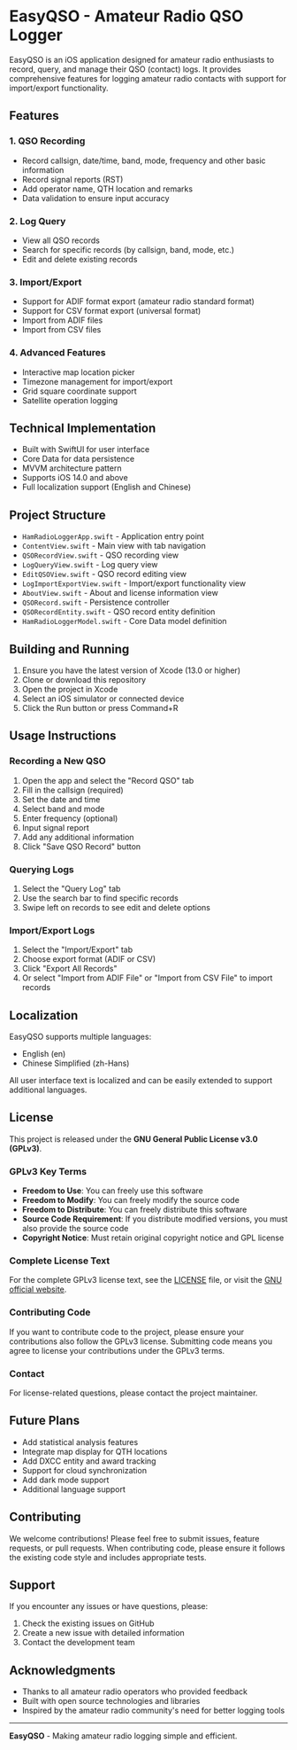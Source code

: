 # EasyQSO - Amateur Radio QSO Logger

EasyQSO is an iOS application designed for amateur radio enthusiasts to record, query, and manage their QSO (contact) logs. It provides comprehensive features for logging amateur radio contacts with support for import/export functionality.

## Features

### 1. QSO Recording
- Record callsign, date/time, band, mode, frequency and other basic information
- Record signal reports (RST)
- Add operator name, QTH location and remarks
- Data validation to ensure input accuracy

### 2. Log Query
- View all QSO records
- Search for specific records (by callsign, band, mode, etc.)
- Edit and delete existing records

### 3. Import/Export
- Support for ADIF format export (amateur radio standard format)
- Support for CSV format export (universal format)
- Import from ADIF files
- Import from CSV files

### 4. Advanced Features
- Interactive map location picker
- Timezone management for import/export
- Grid square coordinate support
- Satellite operation logging

## Technical Implementation

- Built with SwiftUI for user interface
- Core Data for data persistence
- MVVM architecture pattern
- Supports iOS 14.0 and above
- Full localization support (English and Chinese)

## Project Structure

- `HamRadioLoggerApp.swift` - Application entry point
- `ContentView.swift` - Main view with tab navigation
- `QSORecordView.swift` - QSO recording view
- `LogQueryView.swift` - Log query view
- `EditQSOView.swift` - QSO record editing view
- `LogImportExportView.swift` - Import/export functionality view
- `AboutView.swift` - About and license information view
- `QSORecord.swift` - Persistence controller
- `QSORecordEntity.swift` - QSO record entity definition
- `HamRadioLoggerModel.swift` - Core Data model definition

## Building and Running

1. Ensure you have the latest version of Xcode (13.0 or higher)
2. Clone or download this repository
3. Open the project in Xcode
4. Select an iOS simulator or connected device
5. Click the Run button or press Command+R

## Usage Instructions

### Recording a New QSO
1. Open the app and select the "Record QSO" tab
2. Fill in the callsign (required)
3. Set the date and time
4. Select band and mode
5. Enter frequency (optional)
6. Input signal report
7. Add any additional information
8. Click "Save QSO Record" button

### Querying Logs
1. Select the "Query Log" tab
2. Use the search bar to find specific records
3. Swipe left on records to see edit and delete options

### Import/Export Logs
1. Select the "Import/Export" tab
2. Choose export format (ADIF or CSV)
3. Click "Export All Records"
4. Or select "Import from ADIF File" or "Import from CSV File" to import records

## Localization

EasyQSO supports multiple languages:
- English (en)
- Chinese Simplified (zh-Hans)

All user interface text is localized and can be easily extended to support additional languages.

## License

This project is released under the **GNU General Public License v3.0 (GPLv3)**.

### GPLv3 Key Terms

- **Freedom to Use**: You can freely use this software
- **Freedom to Modify**: You can freely modify the source code
- **Freedom to Distribute**: You can freely distribute this software
- **Source Code Requirement**: If you distribute modified versions, you must also provide the source code
- **Copyright Notice**: Must retain original copyright notice and GPL license

### Complete License Text

For the complete GPLv3 license text, see the [LICENSE](LICENSE) file, or visit the [GNU official website](https://www.gnu.org/licenses/gpl-3.0.html).

### Contributing Code

If you want to contribute code to the project, please ensure your contributions also follow the GPLv3 license. Submitting code means you agree to license your contributions under the GPLv3 terms.

### Contact

For license-related questions, please contact the project maintainer.

## Future Plans

- Add statistical analysis features
- Integrate map display for QTH locations
- Add DXCC entity and award tracking
- Support for cloud synchronization
- Add dark mode support
- Additional language support

## Contributing

We welcome contributions! Please feel free to submit issues, feature requests, or pull requests. When contributing code, please ensure it follows the existing code style and includes appropriate tests.

## Support

If you encounter any issues or have questions, please:
1. Check the existing issues on GitHub
2. Create a new issue with detailed information
3. Contact the development team

## Acknowledgments

- Thanks to all amateur radio operators who provided feedback
- Built with open source technologies and libraries
- Inspired by the amateur radio community's need for better logging tools

---

**EasyQSO** - Making amateur radio logging simple and efficient.
